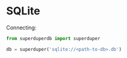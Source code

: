 # SQLite

Connecting:

```python
from superduperdb import superduper

db = superduper('sqlite://<path-to-db>.db')
```